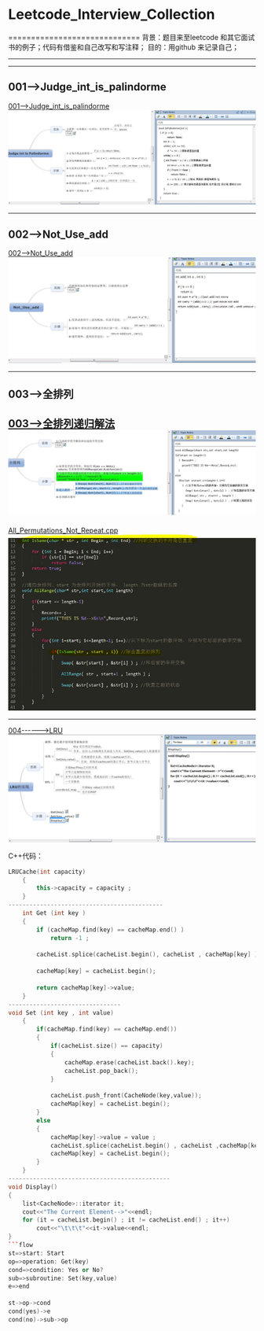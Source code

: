# Leetcode_Interview_Collection
=============================
背景：题目来至leetcode 和其它面试书的例子；代码有借鉴和自己改写和写注释；
目的：用github 来记录自己；

--------------------------------------

--------------------------------------
## 001-->Judge_int_is_palindorme ##
[001-->Judge_int_is_palindorme][1]
![001-->Judge_int_is_palindorme][2]


----------
## 002-->Not_Use_add ##
[002-->Not_Use_add][3]
![002-->Not_Use_add][4]


----------
## 003-->全排列 ##
[003-->全排列递归解法][5]
![003-->全排列递归解法][6]
----------
[All_Permutations_Not_Repeat.cpp][7]
![All_Permutations_Not_Repeat][8]

----------
[004------>LRU][9]
![LRU_implementation][10]

C++代码：
```c++
LRUCache(int capacity)
	{
		this->capacity = capacity ;
	}
--------------------------------------------
	int Get (int key )
	{
		if (cacheMap.find(key) == cacheMap.end() )
            return -1 ;

		cacheList.splice(cacheList.begin(), cacheList , cacheMap[key] ) ;

		cacheMap[key] = cacheList.begin();

		return cacheMap[key]->value;
	}
--------------------------------
void Set (int key , int value)
	{
		if(cacheMap.find(key) == cacheMap.end())
		{
			if(cacheList.size() == capacity)
			{
				cacheMap.erase(cacheList.back().key);
				cacheList.pop_back();
			}

			cacheList.push_front(CacheNode(key,value));
			cacheMap[key] = cacheList.begin();
		}
		else
		{
			cacheMap[key]->value = value ;
			cacheList.splice(cacheList.begin() , cacheList ,cacheMap[key]);
			cacheMap[key] = cacheList.begin();
		}
	}
----------------------------------------------
void Display()
{
    list<CacheNode>::iterator it;
    cout<<"The Current Element-->"<<endl;
    for (it = cacheList.begin() ; it != cacheList.end() ; it++)
        cout<<"\t\t\t"<<it->value<<endl;
}
```flow
st=>start: Start
op=>operation: Get(key)
cond=>condition: Yes or No?
sub=>subroutine: Set(key,value)
e=>end

st->op->cond
cond(yes)->e
cond(no)->sub->op
```


  [1]: https://github.com/waten1992/Leetcode_Interview_Collection/blob/master/Judge_Int_Is_Palindorme.cpp
  [2]: https://github.com/waten1992/Leetcode_Interview_Collection/blob/master/Image/Judge_int_is%20plindrome.JPG
  [3]: https://github.com/waten1992/Leetcode_Interview_Collection/blob/master/Not_Use_add.C
  [4]: https://github.com/waten1992/Leetcode_Interview_Collection/blob/master/Image/Not_use_add.JPG
  [5]: https://github.com/waten1992/Leetcode_Interview_Collection/blob/master/%E5%85%A8%E6%8E%92%E5%88%97
  [6]: https://github.com/waten1992/Leetcode_Interview_Collection/blob/master/Image/%E5%85%A8%E6%8E%92%E5%88%97.JPG
  [7]: https://github.com/waten1992/Leetcode_Interview_Collection/blob/master/All_Permutations_Not_Repeat.cpp
  [8]: https://github.com/waten1992/Leetcode_Interview_Collection/blob/master/Image/All_Permutation_Not_Repeat.JPG
  [9]: https://github.com/waten1992/Leetcode_Interview_Collection/blob/master/LRU.CPP
  [10]: https://github.com/waten1992/Leetcode_Interview_Collection/blob/master/Image/LRU_Implementation.JPG
